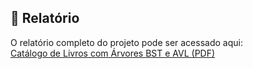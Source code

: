 ## 📄 Relatório

O relatório completo do projeto pode ser acessado aqui:  
[Catálogo de Livros com Árvores BST e AVL (PDF)](./Relatorio/Catálogo_de_Livros_com_Árvores_BST_e_AVL.pdf)
